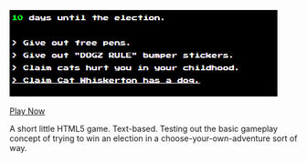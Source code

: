 ![Picture of Game](https://github.com/ForestBits/politics/raw/master/doc/img/screenshot1.png)

[Play Now](http://jacobclarity.com/projects/Politics/)

A short little HTML5 game. Text-based. Testing out the basic gameplay concept of trying to win an election in a choose-your-own-adventure sort of way.

